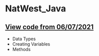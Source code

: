 # NatWest_Java

## [View code from 06/07/2021](https://github.com/vineshghela/NatWest_Java/blob/main/src/com/qa/helloworld/Runner.java)
- Data Types
- Creating Variables
- Methods
